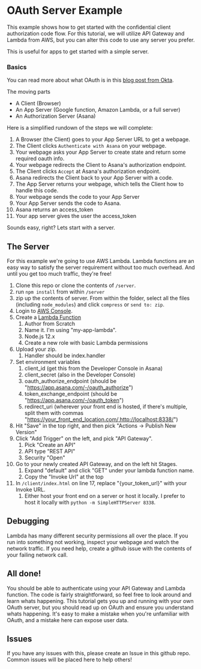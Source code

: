 # OAuth Server Example

This example shows how to get started with the confidential client authorization code flow. For this tutorial, we will 
utilize API Gateway and Lambda from AWS, but you can alter this code to use any server you prefer.

This is useful for apps to get started with a simple server.

### Basics

You can read more about what OAuth is in this [blog post from Okta](https://developer.okta.com/blog/2017/06/21/what-the-heck-is-oauth).

The moving parts
* A Client (Browser)
* An App Server (Google function, Amazon Lambda, or a full server)
* An Authorization Server (Asana)

Here is a simplified rundown of the steps we will complete:

1. A Browser (the Client) goes to your App Server URL to get a webpage.
2. The Client clicks `Authenticate with Asana` on your webpage.
3. Your webpage asks your App Server to create state and return some required oauth info.
4. Your webpage redirects the Client to Asana's authorization endpoint.
5. The Client clicks `Accept` at Asana's authorization endpoint.
6. Asana redirects the Client back to your App Server with a code.
7. The App Server returns your webpage, which tells the Client how to handle this code.
8. Your webpage sends the code to your App Server
9. Your App Server sends the code to Asana.
10. Asana returns an access_token
11. Your app server gives the user the access_token

Sounds easy, right? Lets start with a server. 

## The Server

For this example we're going to use AWS Lambda. Lambda functions are an easy way to satisfy the server 
requirement without too much overhead. And until you get too much traffic, they're free!

1. Clone this repo or clone the contents of `/server`.
2. run `npm install` from within `/server`
3. zip up the contents of server. From within the folder, select all the files (including `node_modules`) and click `compress` or `send to: zip`.
4. Login to [AWS Console](https://console.aws.amazon.com/).
5. Create a [Lambda Function](https://console.aws.amazon.com/lambda)
    1. Author from Scratch
    2. Name it. I'm using "my-app-lambda".
    3. Node.js 12.x
    4. Create a new role with basic Lambda permissions
6. Upload your zip. 
    1. Handler should be index.handler
7. Set environment variables
    1. client_id (get this from the Developer Console in Asana)
    2. client_secret (also in the Developer Console)
    3. oauth_authorize_endpoint (should be "https://app.asana.com/-/oauth_authorize")
    4. token_exchange_endpoint (should be "https://app.asana.com/-/oauth_token")
    5. redirect_uri (wherever your front end is hosted, if there's multiple, split them with commas "https://your_front_end_location.com/,http://localhost:8338/")
8. Hit "Save" in the top right, and then pick "Actions -> Publish New Version"
9. Click "Add Trigger" on the left, and pick "API Gateway".
    1. Pick "Create an API"
    2. API type "REST API"
    3. Security "Open"
10. Go to your newly created API Gateway, and on the left hit Stages.
    1. Expand "default" and click "GET" under your lambda function name.
    2. Copy the "Invoke Url" at the top
11. In `/client/index.html` on line 17, replace "{your_token_url}" with your Invoke URL.
    1. Either host your front end on a server or host it locally. I prefer to host it locally with `python -m SimpleHTTPServer 8338`.
    
## Debugging

Lambda has many different security permissions all over the place. If you run into something not working, inspect your 
webpage and watch the network traffic. If you need help, create a github issue with the contents of your failing network 
call.

## All done!

You should be able to authenticate using your API Gateway and Lambda function. The code is fairly straightforward, so 
feel free to look around and learn whats happening. This tutorial gets you up and running with your own OAuth server, 
but you should read up on OAuth and ensure you understand whats happening. It's easy to make a mistake when you're 
unfamiliar with OAuth, and a mistake here can expose user data.

## Issues

If you have any issues with this, please create an Issue in this github repo. Common issues will be placed here to help 
others!
